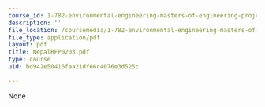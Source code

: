 ```yaml
---
course_id: 1-782-environmental-engineering-masters-of-engineering-project-fall-2003-spring-2004
description: ''
file_location: /coursemedia/1-782-environmental-engineering-masters-of-engineering-project-fall-2003-spring-2004/bd942e50416faa21df66c4076e3d525c_NepalRFP0203.pdf
file_type: application/pdf
layout: pdf
title: NepalRFP0203.pdf
type: course
uid: bd942e50416faa21df66c4076e3d525c

---
```

None
